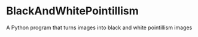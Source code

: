 # BlackAndWhitePointillism
A Python program that turns images into black and white pointillism images
